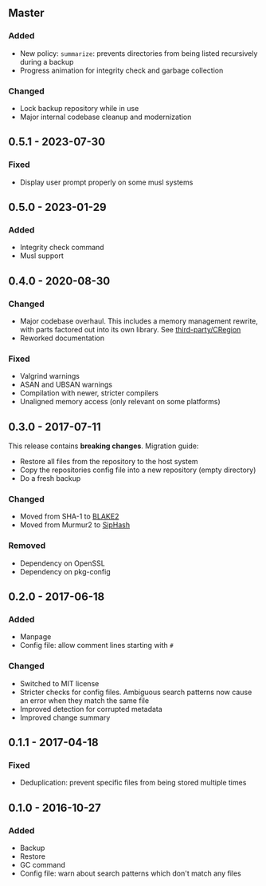 ## Master

### Added

* New policy: `summarize`: prevents directories from being listed
  recursively during a backup
* Progress animation for integrity check and garbage collection

### Changed

* Lock backup repository while in use
* Major internal codebase cleanup and modernization

## 0.5.1 - 2023-07-30

### Fixed

* Display user prompt properly on some musl systems

## 0.5.0 - 2023-01-29

### Added

* Integrity check command
* Musl support

## 0.4.0 - 2020-08-30

### Changed

* Major codebase overhaul. This includes a memory management rewrite, with
  parts factored out into its own library. See
  [third-party/CRegion](third-party/CRegion/README.md)
* Reworked documentation

### Fixed

* Valgrind warnings
* ASAN and UBSAN warnings
* Compilation with newer, stricter compilers
* Unaligned memory access (only relevant on some platforms)

## 0.3.0 - 2017-07-11

This release contains **breaking changes**. Migration guide:

* Restore all files from the repository to the host system
* Copy the repositories config file into a new repository (empty directory)
* Do a fresh backup

### Changed

* Moved from SHA-1 to [BLAKE2](https://www.blake2.net)
* Moved from Murmur2 to [SipHash](https://github.com/veorq/SipHash)

### Removed

* Dependency on OpenSSL
* Dependency on pkg-config

## 0.2.0 - 2017-06-18

### Added

* Manpage
* Config file: allow comment lines starting with `#`

### Changed

* Switched to MIT license
* Stricter checks for config files. Ambiguous search patterns now cause an
  error when they match the same file
* Improved detection for corrupted metadata
* Improved change summary

## 0.1.1 - 2017-04-18

### Fixed

* Deduplication: prevent specific files from being stored multiple times

## 0.1.0 - 2016-10-27

### Added

* Backup
* Restore
* GC command
* Config file: warn about search patterns which don't match any files

